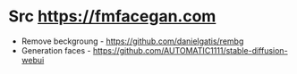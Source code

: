 # Src https://fmfacegan.com

 - Remove beckgroung - https://github.com/danielgatis/rembg
 - Generation faces - https://github.com/AUTOMATIC1111/stable-diffusion-webui
